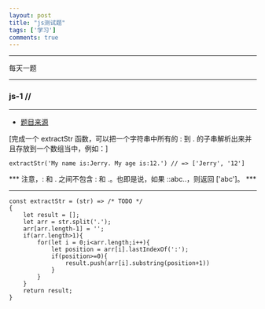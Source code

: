 ```yaml
---
layout: post
title: "js测试题"
tags: ['学习']
comments: true
---
```


---

每天一题

---
### js-1 //
--- 
- [题目来源](http://scriptoj.mangojuice.top/problems/101)

[完成一个 extractStr 函数，可以把一个字符串中所有的 : 到 . 的子串解析出来并且存放到一个数组当中，例如：]
```
extractStr('My name is:Jerry. My age is:12.') // => ['Jerry', '12']
```
*** 注意，: 和 . 之间不包含 : 和 .。也即是说，如果 ::abc..，则返回 ['abc']。 ***

---

```
const extractStr = (str) => /* TODO */
{	
	let result = [];
	let arr = str.split('.');
	arr[arr.length-1] = '';
	if(arr.length>1){	
		for(let i = 0;i<arr.length;i++){	
			let position = arr[i].lastIndexOf(':');
			if(position>=0){	
				result.push(arr[i].substring(position+1))
			}
		}
	}
	return result;
}
```

